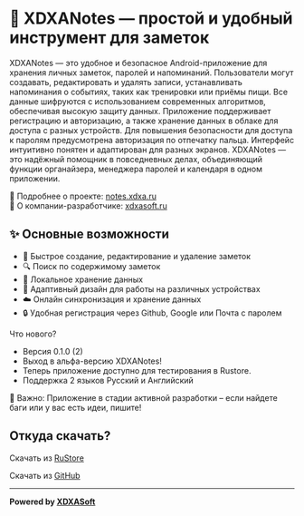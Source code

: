 # 📝 XDXANotes — простой и удобный инструмент для заметок

XDXANotes — это удобное и безопасное Android-приложение для хранения личных заметок, паролей и напоминаний. Пользователи могут создавать, редактировать и удалять записи, устанавливать напоминания о событиях, таких как тренировки или приёмы пищи. Все данные шифруются с использованием современных алгоритмов, обеспечивая высокую защиту данных. Приложение поддерживает регистрацию и авторизацию, а также хранение данных в облаке для доступа с разных устройств. Для повышения безопасности для доступа к паролям предусмотрена авторизация по отпечатку пальца. Интерфейс интуитивно понятен и адаптирован для разных экранов. XDXANotes — это надёжный помощник в повседневных делах, объединяющий функции органайзера, менеджера паролей и календаря в одном приложении.

🔗 Подробнее о проекте: [notes.xdxa.ru](https://notes.xdxa.ru)  
🏢 О компании-разработчике: [xdxasoft.ru](https://xdxasoft.ru)

## ✨ Основные возможности
- 📄 Быстрое создание, редактирование и удаление заметок
- 🔍 Поиск по содержимому заметок
- 💾 Локальное хранение данных 
- 📱 Адаптивный дизайн для работы на различных устройствах
- ☁️ Онлайн синхронизация и хранение данных
- 🔒 Удобная регистрация через Github, Google или Почта с паролем

Что нового?
- Версия 0.1.0 (2)
- Выход в альфа-версию XDXANotes!
- Теперь приложение доступно для тестирования в Rustore.
- Поддержка 2 языков Русский и Английский

📢 Важно:
Приложение в стадии активной разработки – если найдете баги или у вас есть идеи, пишите!

## Откуда скачать?

Скачать из [RuStore](https://www.rustore.ru/catalog/app/ru.xdxasoft.xdxanotes)

Скачать из [GitHub](https://github.com/XDXASoft/XDXANotes/releases)

---

**Powered by [XDXASoft](https://xdxasoft.ru)**
